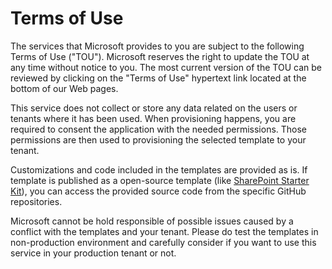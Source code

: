 # Terms of Use

The services that Microsoft provides to you are subject to the following Terms of Use ("TOU"). Microsoft reserves the right to update the TOU at any time without notice to you. The most current version of the TOU can be reviewed by clicking on the "Terms of Use" hypertext link located at the bottom of our Web pages.

This service does not collect or store any data related on the users or tenants where it has been used. When provisioning happens, you are required to consent the application with the needed permissions. Those permissions are then used to provisioning the selected template to your tenant.

Customizations and code included in the templates are provided as is. If template is published as a open-source template (like [SharePoint Starter Kit](https://github.com/SharePoint/sp-starter-kit)), you can access the provided source code from the specific GitHub repositories.

Microsoft cannot be hold responsible of possible issues caused by a conflict with the templates and your tenant. Please do test the templates in non-production environment and carefully consider if you want to use this service in your production tenant or not.